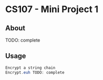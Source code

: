 # CS107 - Mini Project 1

## About

TODO: complete

## Usage

```java
Encrypt a string chain
Encrypt.euh TODO: complete
```
